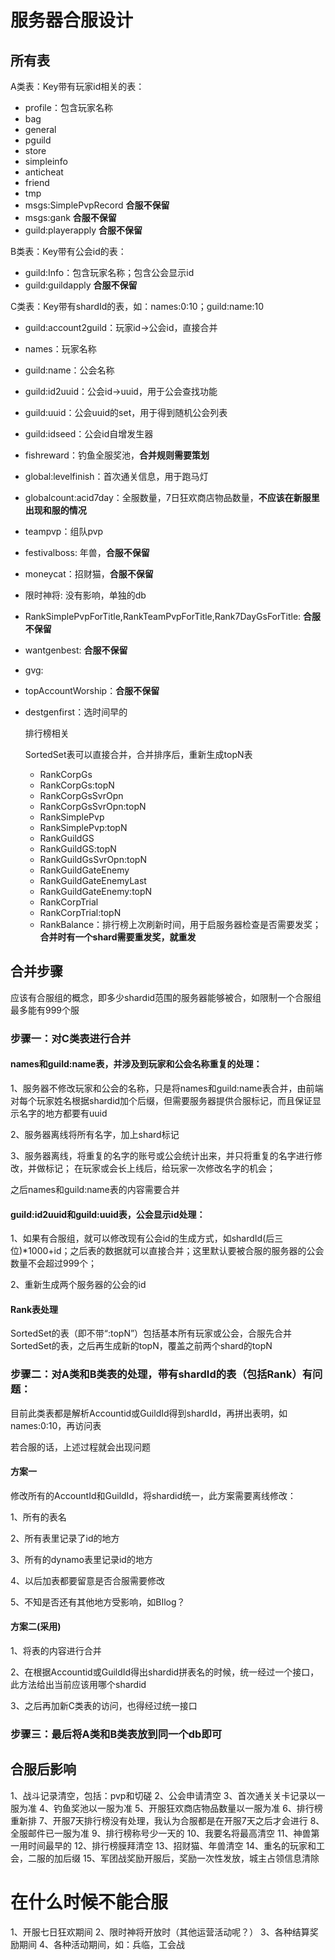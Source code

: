# 服务器合服设计

## 所有表

A类表：Key带有玩家id相关的表：

* profile：包含玩家名称
* bag
* general
* pguild
* store
* simpleinfo
* anticheat
* friend
* tmp 
* msgs:SimplePvpRecord **合服不保留**
* msgs:gank **合服不保留**
* guild:playerapply **合服不保留**

B类表：Key带有公会id的表：

* guild:Info：包含玩家名称；包含公会显示id
* guild:guildapply **合服不保留**

C类表：Key带有shardId的表，如：names:0:10；guild:name:10

* guild:account2guild：玩家id->公会id，直接合并
* names：玩家名称
* guild:name：公会名称
* guild:id2uuid：公会id->uuid，用于公会查找功能
* guild:uuid：公会uuid的set，用于得到随机公会列表
* guild:idseed：公会id自增发生器
* fishreward：钓鱼全服奖池，**合并规则需要策划**
* global:levelfinish：首次通关信息，用于跑马灯
* globalcount:acid7day：全服数量，7日狂欢商店物品数量，**不应该在新服里出现和服的情况**
* teampvp：组队pvp
* festivalboss: 年兽，**合服不保留**
* moneycat：招财猫，**合服不保留**
* 限时神将: 没有影响，单独的db
* RankSimplePvpForTitle,RankTeamPvpForTitle,Rank7DayGsForTitle: **合服不保留**
* wantgenbest: **合服不保留**
* gvg:
* topAccountWorship：**合服不保留**
* destgenfirst：选时间早的

	排行榜相关

	SortedSet表可以直接合并，合并排序后，重新生成topN表

	* RankCorpGs
	* RankCorpGs:topN
	* RankCorpGsSvrOpn
	* RankCorpGsSvrOpn:topN
	* RankSimplePvp
	* RankSimplePvp:topN
	* RankGuildGS
	* RankGuildGS:topN
	* RankGuildGsSvrOpn:topN
	* RankGuildGateEnemy
	* RankGuildGateEnemyLast
	* RankGuildGateEnemy:topN
	* RankCorpTrial
	* RankCorpTrial:topN
	* RankBalance：排行榜上次刷新时间，用于启服务器检查是否需要发奖；**合并时有一个shard需要重发奖，就重发**

## 合并步骤

应该有合服组的概念，即多少shardid范围的服务器能够被合，如限制一个合服组最多能有999个服

### 步骤一：对C类表进行合并

#### names和guild:name表，并涉及到玩家和公会名称重复的处理：
1、服务器不修改玩家和公会的名称，只是将names和guild:name表合并，由前端对每个玩家姓名根据shardid加个后缀，但需要服务器提供合服标记，而且保证显示名字的地方都要有uuid

2、服务器离线将所有名字，加上shard标记

3、服务器离线，将重复的名字的账号或公会统计出来，并只将重复的名字进行修改，并做标记；
在玩家或会长上线后，给玩家一次修改名字的机会；

之后names和guild:name表的内容需要合并

#### guild:id2uuid和guild:uuid表，公会显示id处理：

1、如果有合服组，就可以修改现有公会id的生成方式，如shardId(后三位)*1000+id；之后表的数据就可以直接合并；这里默认要被合服的服务器的公会数量不会超过999个；

2、重新生成两个服务器的公会的id

#### Rank表处理

SortedSet的表（即不带“:topN”）包括基本所有玩家或公会，合服先合并SortedSet的表，之后再生成新的topN，覆盖之前两个shard的topN

### 步骤二：对A类和B类表的处理，带有shardId的表（包括Rank）有问题：

目前此类表都是解析Accountid或GuildId得到shardId，再拼出表明，如names:0:10，再访问表

若合服的话，上述过程就会出现问题
	
#### 方案一

修改所有的AccountId和GuildId，将shardid统一，此方案需要离线修改：

1、所有的表名

2、所有表里记录了id的地方

3、所有的dynamo表里记录id的地方

4、以后加表都要留意是否合服需要修改

5、不知是否还有其他地方受影响，如BIlog？

#### 方案二(采用)

1、将表的内容进行合并

2、在根据Accountid或GuildId得出shardid拼表名的时候，统一经过一个接口，此方法给出当前应该用哪个shardid

3、之后再加新C类表的访问，也得经过统一接口

### 步骤三：最后将A类和B类表放到同一个db即可

## 合服后影响
1、战斗记录清空，包括：pvp和切磋
2、公会申请清空
3、首次通关关卡记录以一服为准
4、钓鱼奖池以一服为准
5、开服狂欢商店物品数量以一服为准
6、排行榜重新排
7、开服7天排行榜没有处理，我认为合服都是在开服7天之后才会进行
8、全服邮件已一服为准
9、排行榜称号少一天的
10、我要名将最高清空
11、神兽第一用时间最早的
12、排行榜膜拜清空
13、招财猫、年兽清空
14、重名的玩家和工会，二服的加后缀
15、军团战奖励开服后，奖励一次性发放，城主占领信息清除

# 在什么时候不能合服
1、开服七日狂欢期间
2、限时神将开放时（其他运营活动呢？）
3、各种结算奖励期间
4、各种活动期间，如：兵临，工会战
